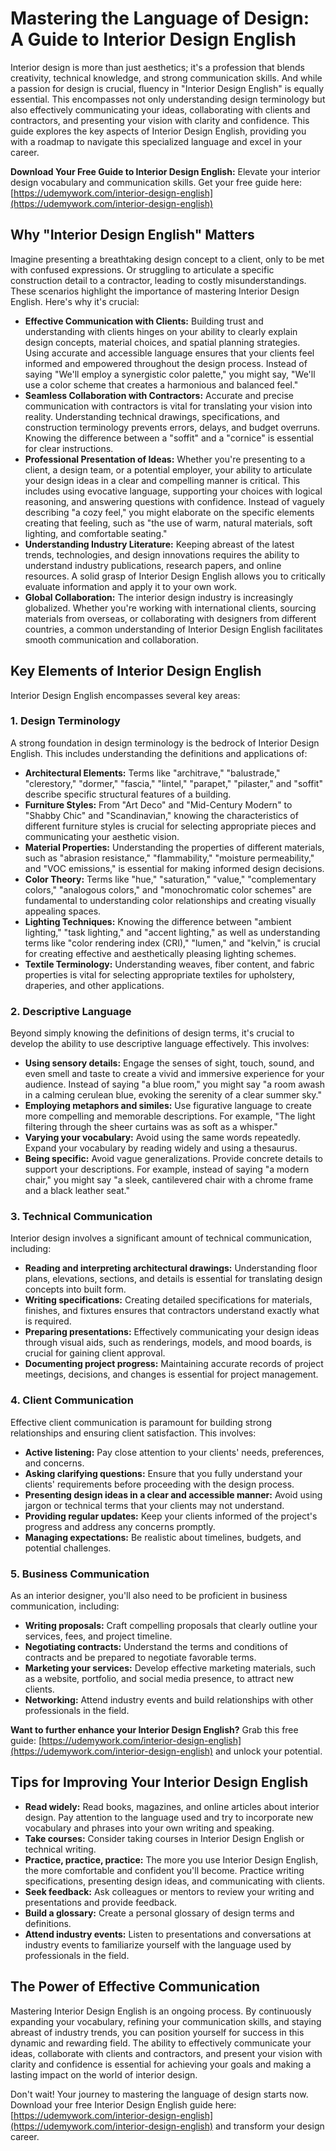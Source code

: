 # Mastering the Language of Design: A Guide to Interior Design English

Interior design is more than just aesthetics; it's a profession that blends creativity, technical knowledge, and strong communication skills. And while a passion for design is crucial, fluency in "Interior Design English" is equally essential. This encompasses not only understanding design terminology but also effectively communicating your ideas, collaborating with clients and contractors, and presenting your vision with clarity and confidence. This guide explores the key aspects of Interior Design English, providing you with a roadmap to navigate this specialized language and excel in your career.

**Download Your Free Guide to Interior Design English:**  Elevate your interior design vocabulary and communication skills. Get your free guide here: [https://udemywork.com/interior-design-english](https://udemywork.com/interior-design-english)

## Why "Interior Design English" Matters

Imagine presenting a breathtaking design concept to a client, only to be met with confused expressions. Or struggling to articulate a specific construction detail to a contractor, leading to costly misunderstandings. These scenarios highlight the importance of mastering Interior Design English.  Here's why it's crucial:

*   **Effective Communication with Clients:**  Building trust and understanding with clients hinges on your ability to clearly explain design concepts, material choices, and spatial planning strategies. Using accurate and accessible language ensures that your clients feel informed and empowered throughout the design process. Instead of saying "We'll employ a synergistic color palette," you might say, "We'll use a color scheme that creates a harmonious and balanced feel."
*   **Seamless Collaboration with Contractors:**  Accurate and precise communication with contractors is vital for translating your vision into reality.  Understanding technical drawings, specifications, and construction terminology prevents errors, delays, and budget overruns. Knowing the difference between a "soffit" and a "cornice" is essential for clear instructions.
*   **Professional Presentation of Ideas:** Whether you're presenting to a client, a design team, or a potential employer, your ability to articulate your design ideas in a clear and compelling manner is critical. This includes using evocative language, supporting your choices with logical reasoning, and answering questions with confidence. Instead of vaguely describing "a cozy feel," you might elaborate on the specific elements creating that feeling, such as "the use of warm, natural materials, soft lighting, and comfortable seating."
*   **Understanding Industry Literature:**  Keeping abreast of the latest trends, technologies, and design innovations requires the ability to understand industry publications, research papers, and online resources. A solid grasp of Interior Design English allows you to critically evaluate information and apply it to your own work.
*   **Global Collaboration:** The interior design industry is increasingly globalized.  Whether you're working with international clients, sourcing materials from overseas, or collaborating with designers from different countries, a common understanding of Interior Design English facilitates smooth communication and collaboration.

## Key Elements of Interior Design English

Interior Design English encompasses several key areas:

### 1. Design Terminology

A strong foundation in design terminology is the bedrock of Interior Design English.  This includes understanding the definitions and applications of:

*   **Architectural Elements:**  Terms like "architrave," "balustrade," "clerestory," "dormer," "fascia," "lintel," "parapet," "pilaster," and "soffit" describe specific structural features of a building.
*   **Furniture Styles:**  From "Art Deco" and "Mid-Century Modern" to "Shabby Chic" and "Scandinavian," knowing the characteristics of different furniture styles is crucial for selecting appropriate pieces and communicating your aesthetic vision.
*   **Material Properties:**  Understanding the properties of different materials, such as "abrasion resistance," "flammability," "moisture permeability," and "VOC emissions," is essential for making informed design decisions.
*   **Color Theory:**  Terms like "hue," "saturation," "value," "complementary colors," "analogous colors," and "monochromatic color schemes" are fundamental to understanding color relationships and creating visually appealing spaces.
*   **Lighting Techniques:**  Knowing the difference between "ambient lighting," "task lighting," and "accent lighting," as well as understanding terms like "color rendering index (CRI)," "lumen," and "kelvin," is crucial for creating effective and aesthetically pleasing lighting schemes.
*   **Textile Terminology:**  Understanding weaves, fiber content, and fabric properties is vital for selecting appropriate textiles for upholstery, draperies, and other applications.

### 2.  Descriptive Language

Beyond simply knowing the definitions of design terms, it's crucial to develop the ability to use descriptive language effectively. This involves:

*   **Using sensory details:** Engage the senses of sight, touch, sound, and even smell and taste to create a vivid and immersive experience for your audience. Instead of saying "a blue room," you might say "a room awash in a calming cerulean blue, evoking the serenity of a clear summer sky."
*   **Employing metaphors and similes:**  Use figurative language to create more compelling and memorable descriptions. For example, "The light filtering through the sheer curtains was as soft as a whisper."
*   **Varying your vocabulary:** Avoid using the same words repeatedly.  Expand your vocabulary by reading widely and using a thesaurus.
*   **Being specific:**  Avoid vague generalizations.  Provide concrete details to support your descriptions. For example, instead of saying "a modern chair," you might say "a sleek, cantilevered chair with a chrome frame and a black leather seat."

### 3.  Technical Communication

Interior design involves a significant amount of technical communication, including:

*   **Reading and interpreting architectural drawings:**  Understanding floor plans, elevations, sections, and details is essential for translating design concepts into built form.
*   **Writing specifications:**  Creating detailed specifications for materials, finishes, and fixtures ensures that contractors understand exactly what is required.
*   **Preparing presentations:**  Effectively communicating your design ideas through visual aids, such as renderings, models, and mood boards, is crucial for gaining client approval.
*   **Documenting project progress:**  Maintaining accurate records of project meetings, decisions, and changes is essential for project management.

### 4.  Client Communication

Effective client communication is paramount for building strong relationships and ensuring client satisfaction.  This involves:

*   **Active listening:**  Pay close attention to your clients' needs, preferences, and concerns.
*   **Asking clarifying questions:**  Ensure that you fully understand your clients' requirements before proceeding with the design process.
*   **Presenting design ideas in a clear and accessible manner:**  Avoid using jargon or technical terms that your clients may not understand.
*   **Providing regular updates:**  Keep your clients informed of the project's progress and address any concerns promptly.
*   **Managing expectations:**  Be realistic about timelines, budgets, and potential challenges.

### 5.  Business Communication

As an interior designer, you'll also need to be proficient in business communication, including:

*   **Writing proposals:**  Craft compelling proposals that clearly outline your services, fees, and project timeline.
*   **Negotiating contracts:**  Understand the terms and conditions of contracts and be prepared to negotiate favorable terms.
*   **Marketing your services:**  Develop effective marketing materials, such as a website, portfolio, and social media presence, to attract new clients.
*   **Networking:**  Attend industry events and build relationships with other professionals in the field.

**Want to further enhance your Interior Design English?**  Grab this free guide: [https://udemywork.com/interior-design-english](https://udemywork.com/interior-design-english) and unlock your potential.

## Tips for Improving Your Interior Design English

*   **Read widely:**  Read books, magazines, and online articles about interior design. Pay attention to the language used and try to incorporate new vocabulary and phrases into your own writing and speaking.
*   **Take courses:**  Consider taking courses in Interior Design English or technical writing.
*   **Practice, practice, practice:**  The more you use Interior Design English, the more comfortable and confident you'll become.  Practice writing specifications, presenting design ideas, and communicating with clients.
*   **Seek feedback:**  Ask colleagues or mentors to review your writing and presentations and provide feedback.
*   **Build a glossary:**  Create a personal glossary of design terms and definitions.
*   **Attend industry events:**  Listen to presentations and conversations at industry events to familiarize yourself with the language used by professionals in the field.

## The Power of Effective Communication

Mastering Interior Design English is an ongoing process. By continuously expanding your vocabulary, refining your communication skills, and staying abreast of industry trends, you can position yourself for success in this dynamic and rewarding field. The ability to effectively communicate your ideas, collaborate with clients and contractors, and present your vision with clarity and confidence is essential for achieving your goals and making a lasting impact on the world of interior design.

Don't wait!  Your journey to mastering the language of design starts now. Download your free Interior Design English guide here: [https://udemywork.com/interior-design-english](https://udemywork.com/interior-design-english) and transform your design career.
